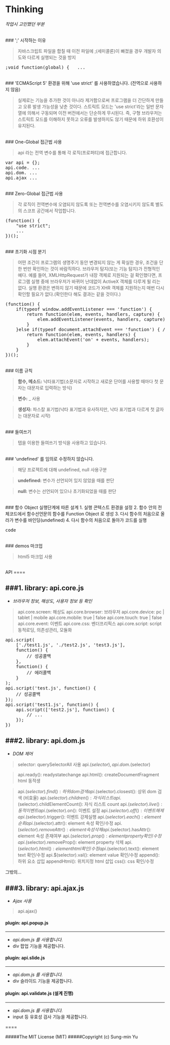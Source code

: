 
Thinking 
====
_작업시 고민했던 부분_

<br />
### ';' 시작하는 이유

>자바스크립트 파일을 합칠 때 이전 파일에 ;(세미콜론)이 빠졌을 경우
개발자 의도와 다르게 실행되는 것을 방지

<pre>
;void function(global) {   ...
</pre>

<br />
### 'ECMAScript 5' 환경을 위해 'use strict' 를 사용하였습니다. (전역으로 사용하지 않음)

>실제로는 기능을 추가한 것이 아니라 제거함으로써 프로그램을 더 간단하게 만들고 오류 발생 가능성을 낮춘 것이다.
스트릭트 모드는 'use strict'라는 일반 문자열에 의해서 구동되며 이전 버전에서는 단순하게 무시된다. 
즉, 구형 브라우저는 스트릭트 모드를 이해하지 못하고 오류를 발생하지도 않기 때문에 하위 호환성이 유지된다.

<br />
### One-Global 접근법 사용

>api 라는 전역 변수를 통해 각 로직(프로퍼티)에 접근합니다.

<pre>
var api = {};
api.code. ...
api.dom. ...
api.ajax ...
</pre>

<br />
### Zero-Global 접근법 사용

>각 로직이 전역변수에 오염되지 않도록 또는 전역변수를 오염시키지 않도록 별도의 스코프 공간에서 작업합니다.

<pre>
(function() {
	"use strict";
	...
})();
</pre>

<br />
### 초기화 시점 분기

>어떤 조건이 프로그램의 생명주기 동안 변경되지 않는 게 확실한 경우, 조건을 단 한 번만 확인하는 것이 바람직하다.
브라우저 탐지(또는 기능 탐지)가 전형적인 예다.
예를 들어, XMLHttpRequest가 내장 객체로 지원되는 걸 확인했다면, 프로그램 실행 중에 브라우저가 바뀌어 난데없이 ActiveX 객체를 다루게 될 리는 없다.
실행 환경은 변하지 않기 때문에 코드가 XHR 객체를 지원하는지 매번 다시 확인할 필요가 없다.(확인한다 해도 결과는 같을 것이다.)

<pre>
(function() {
	if(typeof window.addEventListener === 'function') {
		return function(elem, events, handlers, capture) {
			elem.addEventListener(events, handlers, capture);
		}
	}else if(typeof document.attachEvent === 'function') { // IE
		return function(elem, events, handlers) {
			elem.attachEvent('on' + events, handlers);
		}
	}
})();
</pre>

<br />
### 이름 규칙

>__함수, 메소드:__ 낙타표기법(소문자로 시작하고 새로운 단어를 사용할 때마다 첫 문자는 대문자로 입력하는 방식)

>__변수:__ _ 사용

>__생성자:__ 파스칼 표기법(낙타 표기법과 유사하지만, 낙타 표기법과 다르게 첫 글자는 대문자로 시작)

<br />
### 들여쓰기

>탭을 이용한 들여쓰기 방식을 사용하고 있습니다.

<br />
### 'undefined' 를 임의로 수정하지 않습니다.

>해당 프로젝트에 대해 undefined, null 사용구분

>__undefined:__ 변수가 선언되어 있지 않았을 때를 판단

>__null:__ 변수는 선언되어 있으나 초기화되었을 때를 판단

<br />
### 함수 Object 실행단계에 따른 설계
1. 실행 콘텍스트 환경을 설정
2. 함수 안의 전체코드에서 함수선언문의 함수를 Function Object 로 생성
3. 다시 함수의 처음으로 올라가 변수를 바인딩(undefined)
4. 다시 함수의 처음으로 돌아가 코드를 실행

<pre>
code
</pre>

<br />
### demos 마크업

> html5 마크업 사용

<br />
API
====

###1. library: api.core.js
---
- *브라우저 정보, 해상도, 사용자 정보 등 확인*

> api.core.screen: 해상도
> api.core.browser: 브라우저
> api.core.device: pc | tablet | mobile
> api.core.mobile: true | false
> api.core.touch: true | false
> api.core.event: 이벤트
> api.core.css: 벤더프리픽스
> api.core.script: script 동적로딩, 의존성관리, 모듈화

<pre>
api.script(
	['./test1.js', './test2.js', 'test3.js'], 
	function() {
		// 성공콜백
	}, 
	function() {
		// 에러콜백
	}
);
api.script('test.js', function() {
	// 성공콜백
});
api.script('test1.js', function() {
	api.script(['test2.js'], function() {
		// ...
	});
})
</pre>


###2. library: api.dom.js
---
- *DOM 제어*

> selector: querySelectorAll 사용
> api.$(selector), api.dom.$(selector)

> api.ready(): readystatechange
> api.html(): createDocumentFragment html 동적생

> api.$(selector).find(): 하위 dom 검색
> api.$(selector).closest(): 상위 dom 검색 (비효율)
> api.$(selector).children(): 자식 리스트
> api.$(selector).childElementCount(): 자식 리스트 count
> api.$(selector).live(): 동적 이벤트
> api.$(selector).on(): 이벤트 설정
> api.$(selector).off(): 이벤트 해제
> api.$(selector).trigger(): 이벤트 강제실행
> api.$(selector).each(): element 순회
> api.$(selector).attr(): element 속성 확인/수정
> api.$(selector).removeAttr(): element 속성 삭제
> api.$(selector).hasAttr(): element 속성 존재여부
> api.$(selector).prop(): element property 확인/수정
> api.$(selector).removeProp(): element property 삭제
> api.$(selector).html(): element html 확인/수정
> api.$(selector).text(): element text 확인/수정
> api.$(selector).val(): element value 확인/수정
append(): 하위 요소 삽입
appendHtml(): 위치지정 html 삽입
css(): css 확인/수정

그밖의...

###3. library: api.ajax.js
---
- *Ajax 사용*

> api.ajax()

#### plugin: api.popup.js
---
- *api.dom.js 를 사용합니다.*
- div 팝업 기능을 제공합니다.


#### plugin: api.slide.js
---
- *api.dom.js 를 사용합니다.*
- div 슬라이드 기능을 제공합니다.


#### plugin: api.validate.js (설계 진행)
---
- *api.dom.js 를 사용합니다.*
- input 등 유효성 검사 기능을 제공합니다.

====

#####The MIT License (MIT)
#####Copyright (c) Sung-min Yu
